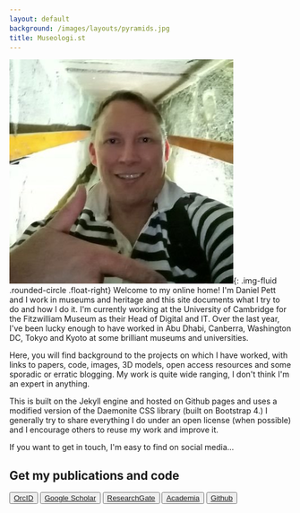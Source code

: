 ```yaml
---
layout: default
background: /images/layouts/pyramids.jpg
title: Museologi.st
---
```


![](/images/layouts/dejpett.jpg){: .img-fluid .rounded-circle .float-right}
Welcome to my online home! I'm Daniel Pett and I work in museums and heritage and this site documents what I try to do and how I do it. I'm currently working at the University of Cambridge for the Fitzwilliam Museum as their Head of Digital and IT. Over the last year, I've been lucky enough to have worked in Abu Dhabi, Canberra, Washington DC, Tokyo and Kyoto at some brilliant museums and universities.

Here, you will find background to the projects on which I have worked, with links to papers, code, images, 3D models, open access resources and some sporadic or erratic blogging. My work is quite wide ranging, I don't think I'm an expert in anything.

This is built on the Jekyll engine and hosted on Github pages and uses a modified version of the Daemonite CSS library (built on Bootstrap 4.) I generally try to share everything I do under an open license (when possible) and I encourage others to reuse my work and improve it.

If you want to get in touch, I'm easy to find on social media...

## Get my publications and code

<div class="btn-group" role="group" aria-label="Basic example">
  <button type="button" class="btn btn-secondary"><a href="https://orcid.org/0000-0002-0246-2335">OrcID</a></button>
  <button type="button" class="btn btn-secondary"><a href="https://scholar.google.com/citations?user=39kTD8YAAAAJ&hl=en">Google Scholar</a></button>
  <button type="button" class="btn btn-secondary"><a href="https://www.researchgate.net/profile/Daniel_Pett">ResearchGate</a></button>
  <button type="button" class="btn btn-secondary"><a href="https://cambridge.academia.edu/DanielPett">Academia</a></button>
  <button type="button" class="btn btn-secondary"><a href="https://github.com/portableant">Github</a></button>
</div>
